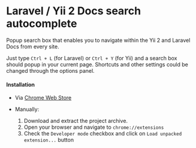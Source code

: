 Laravel / Yii 2 Docs search autocomplete
======================================================================

Popup search box that enables you to navigate within the Yii 2 and Laravel Docs from every site.

Just type `Ctrl + L` (for Laravel) or `Ctrl + Y` (for Yii) and a search box should popup in your current page.
Shortcuts and other settings could be changed through the options panel.

#### Installation

- Via [Chrome Web Store](https://chrome.google.com/webstore/detail/laravelyii-2-docs-search/feleaddkmjemddinednloockahgcpaif)

- Manually:
  1. Download and extract the project archive.
  2. Open your browser and navigate to `chrome://extensions`
  3. Check the `Developer mode` checkbox and click on `Load unpacked extension...` button
